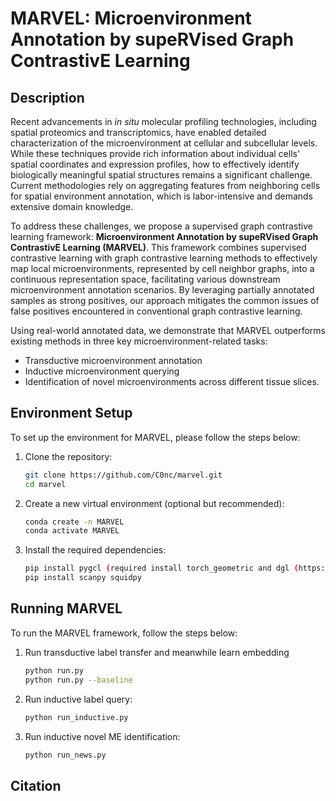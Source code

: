 # MARVEL: Microenvironment Annotation by supeRVised Graph ContrastivE Learning

## Description

Recent advancements in *in situ* molecular profiling technologies, including spatial proteomics and transcriptomics, have enabled detailed characterization of the microenvironment at cellular and subcellular levels. While these techniques provide rich information about individual cells' spatial coordinates and expression profiles, how to effectively identify biologically meaningful spatial structures remains a significant challenge. Current methodologies rely on aggregating features from neighboring cells for spatial environment annotation, which is labor-intensive and demands extensive domain knowledge.

To address these challenges, we propose a supervised graph contrastive learning framework: **Microenvironment Annotation by supeRVised Graph ContrastivE Learning (MARVEL)**. This framework combines supervised contrastive learning with graph contrastive learning methods to effectively map local microenvironments, represented by cell neighbor graphs, into a continuous representation space, facilitating various downstream microenvironment annotation scenarios. By leveraging partially annotated samples as strong positives, our approach mitigates the common issues of false positives encountered in conventional graph contrastive learning.

Using real-world annotated data, we demonstrate that MARVEL outperforms existing methods in three key microenvironment-related tasks:
- Transductive microenvironment annotation
- Inductive microenvironment querying
- Identification of novel microenvironments across different tissue slices.

## Environment Setup

To set up the environment for MARVEL, please follow the steps below:

1. Clone the repository:

   ```bash
   git clone https://github.com/C0nc/marvel.git
   cd marvel
   ```

2. Create a new virtual environment (optional but recommended):

   ```bash
   conda create -n MARVEL
   conda activate MARVEL
   ```

3. Install the required dependencies:

   ```bash
   pip install pygcl (required install torch_geometric and dgl (https://github.com/PyGCL/PyGCL/tree/main)
   pip install scanpy squidpy 
   ``` 


## Running MARVEL

To run the MARVEL framework, follow the steps below:

1. Run transductive label transfer and meanwhile learn embedding

   ```bash
   python run.py
   python run.py --baseline
   ```

2. Run inductive label query:

   ```bash
   python run_inductive.py
   ```

3. Run inductive novel ME identification:

   ```bash
   python run_news.py
   ```


## Citation


